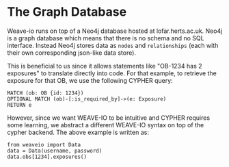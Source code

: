 # The Graph Database

Weave-io runs on top of a Neo4j database hosted at lofar.herts.ac.uk.
Neo4j is a graph database which means that there is no schema and no SQL interface. 
Instead Neo4j stores data as `nodes` and `relationships` (each with their own corresponding json-like data store).

This is beneficial to us since it allows statements like "OB-1234 has 2 exposures" to translate directly into code.
For that example, to retrieve the exposure for that OB, we use the following CYPHER query: 

    MATCH (ob: OB {id: 1234})
    OPTIONAL MATCH (ob)-[:is_required_by]->(e: Exposure)
    RETURN e

However, since we want WEAVE-IO to be intuitive and CYPHER requires some learning, we abstract a different WEAVE-IO syntax on top of the cypher backend.
The above example is written as:

    from weaveio import Data
    data = Data(username, password)
    data.obs[1234].exposures()
